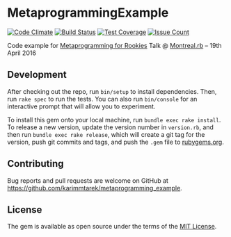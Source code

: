 # MetaprogrammingExample

[![Code Climate](https://codeclimate.com/github/karimmtarek/metaprogramming_example/badges/gpa.svg)](https://codeclimate.com/github/karimmtarek/metaprogramming_example) [![Build Status](https://travis-ci.org/karimmtarek/metaprogramming_example.svg?branch=master)](https://travis-ci.org/karimmtarek/metaprogramming_example) [![Test Coverage](https://codeclimate.com/github/karimmtarek/metaprogramming_example/badges/coverage.svg)](https://codeclimate.com/github/karimmtarek/metaprogramming_example/coverage) [![Issue Count](https://codeclimate.com/github/karimmtarek/metaprogramming_example/badges/issue_count.svg)](https://codeclimate.com/github/karimmtarek/metaprogramming_example)

Code example for [Metaprogramming for Rookies](http://karimmtarek.github.io/metaprogramming_for_rookies/#/) Talk @ [Montreal.rb](http://www.montrealrb.com/events/3-meetup-du-19) – 19th April 2016

## Development

After checking out the repo, run `bin/setup` to install dependencies. Then, run `rake spec` to run the tests. You can also run `bin/console` for an interactive prompt that will allow you to experiment.

To install this gem onto your local machine, run `bundle exec rake install`. To release a new version, update the version number in `version.rb`, and then run `bundle exec rake release`, which will create a git tag for the version, push git commits and tags, and push the `.gem` file to [rubygems.org](https://rubygems.org).

## Contributing

Bug reports and pull requests are welcome on GitHub at https://github.com/karimmtarek/metaprogramming_example.


## License

The gem is available as open source under the terms of the [MIT License](http://opensource.org/licenses/MIT).

